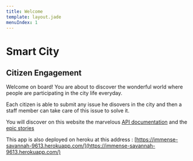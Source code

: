 ```yaml
---
title: Welcome
template: layout.jade
menuIndex: 1
---
```


# Smart City

## Citizen Engagement

Welcome on board! You are about to discover the wonderful world where people are participating
in the city life everyday.

Each citizen is able to submit any issue he disovers in the city and then a staff member can
take care of this issue to solve it.

You will discover on this website the marvelous [API documentation](/api) and the [epic stories](/blog)

This app is also deployed on heroku at this address : [https://immense-savannah-9613.herokuapp.com/](https://immense-savannah-9613.herokuapp.com/)





